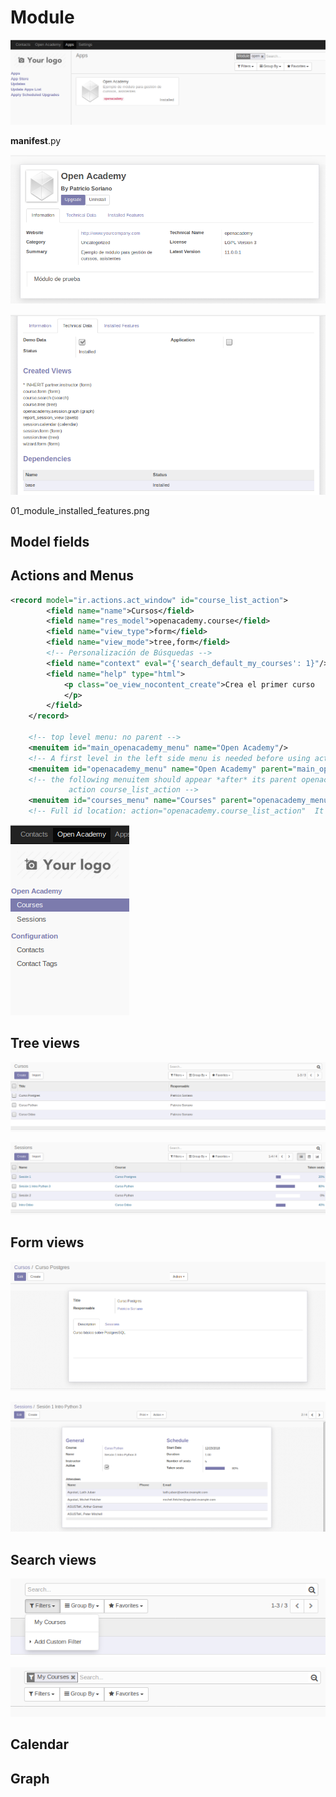 # Module

![Module](/img/01_module.png)

__manifest__.py

![Module](/img/01_module_manifest.png)

![Module](/img/01_module_technical_data.png)

01_module_installed_features.png



## Model fields




## Actions and Menus
```xml
<record model="ir.actions.act_window" id="course_list_action">
        <field name="name">Cursos</field>
        <field name="res_model">openacademy.course</field>
        <field name="view_type">form</field>
        <field name="view_mode">tree,form</field>
        <!-- Personalización de Búsquedas -->
        <field name="context" eval="{'search_default_my_courses': 1}"/>
        <field name="help" type="html">
            <p class="oe_view_nocontent_create">Crea el primer curso
            </p>
        </field>
    </record>

    <!-- top level menu: no parent -->
    <menuitem id="main_openacademy_menu" name="Open Academy"/>
    <!-- A first level in the left side menu is needed before using action= attribute -->
    <menuitem id="openacademy_menu" name="Open Academy" parent="main_openacademy_menu"/>
    <!-- the following menuitem should appear *after* its parent openacademy_menu and *after* its
             action course_list_action -->
    <menuitem id="courses_menu" name="Courses" parent="openacademy_menu" action="course_list_action"/>
    <!-- Full id location: action="openacademy.course_list_action"  It is not required when it is the same module -->

```

![Module](/img/02_menus.png)

## Tree views

![Module](/img/03_tree.png)

![Module](/img/03_tree2.png)

## Form views

![Module](/img/04_form01.png)

![Module](/img/04_form02.png)

## Search views

![Module](/img/05_search.png)


![Module](/img/05_search_personalizado.png)

## Calendar


## Graph


